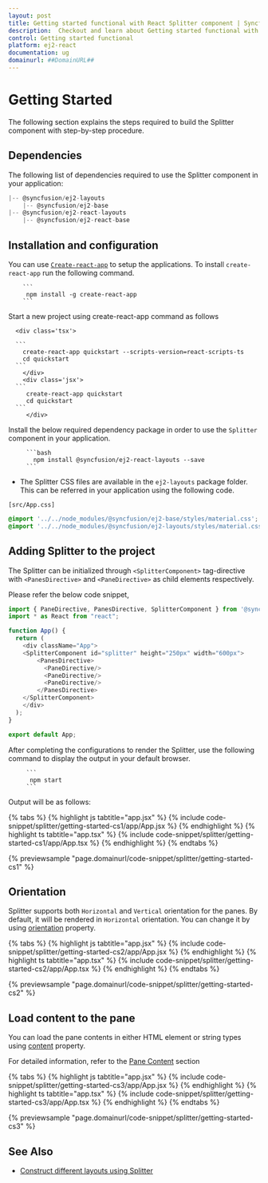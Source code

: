 ```yaml
---
layout: post
title: Getting started functional with React Splitter component | Syncfusion
description:  Checkout and learn about Getting started functional with React Splitter component of Syncfusion Essential JS 2 and more details.
control: Getting started functional 
platform: ej2-react
documentation: ug
domainurl: ##DomainURL##
---
```


# Getting Started

The following section explains the steps required to build the Splitter component with step-by-step procedure.

## Dependencies

The following list of dependencies required to use the Splitter component in your application:

```js
|-- @syncfusion/ej2-layouts
    |-- @syncfusion/ej2-base
|-- @syncfusion/ej2-react-layouts
    |-- @syncfusion/ej2-react-base

```

## Installation and configuration

You can use [`Create-react-app`](https://github.com/facebookincubator/create-react-app) to setup the applications.
To install `create-react-app` run the following command.

        ```
         npm install -g create-react-app
        ```

Start a new project using create-react-app command as follows

      <div class='tsx'>

      ```
        create-react-app quickstart --scripts-version=react-scripts-ts
        cd quickstart
      ```
        </div>
        <div class='jsx'>
      ```
         create-react-app quickstart
         cd quickstart
      ```
         </div>

Install the below required dependency package in order to use the `Splitter` component in your application.

         ```bash
           npm install @syncfusion/ej2-react-layouts --save
         ```

* The Splitter CSS files are available in the `ej2-layouts` package folder.
This can be referred in your application using the following code.

`[src/App.css]`

```css
@import '../../node_modules/@syncfusion/ej2-base/styles/material.css';
@import '../../node_modules/@syncfusion/ej2-layouts/styles/material.css';
```

## Adding Splitter to the project

The Splitter can be initialized through `<SplitterComponent>` tag-directive with `<PanesDirective>` and `<PaneDirective>` as child elements respectively.

Please refer the below code snippet,



```ts
import { PaneDirective, PanesDirective, SplitterComponent } from '@syncfusion/ej2-react-layouts';
import * as React from "react";

function App() {
  return (
    <div className="App">
    <SplitterComponent id="splitter" height="250px" width="600px">
        <PanesDirective>
          <PaneDirective/>
          <PaneDirective/>
          <PaneDirective/>
        </PanesDirective>
    </SplitterComponent>
    </div>
  );
}

export default App;

```



After completing the configurations to render the Splitter, use the following command to display the output in your default browser.

         ```
          npm start
         ```

Output will be as follows:

{% tabs %}
{% highlight js tabtitle="app.jsx" %}
{% include code-snippet/splitter/getting-started-cs1/app/App.jsx %}
{% endhighlight %}
{% highlight ts tabtitle="app.tsx" %}
{% include code-snippet/splitter/getting-started-cs1/app/App.tsx %}
{% endhighlight %}
{% endtabs %}

 {% previewsample "page.domainurl/code-snippet/splitter/getting-started-cs1" %}

## Orientation

Splitter supports both `Horizontal` and `Vertical` orientation for the panes. By default, it will be rendered in `Horizontal` orientation. You can change it by using [orientation](https://ej2.syncfusion.com/react/documentation/api/splitter#orientation) property.

{% tabs %}
{% highlight js tabtitle="app.jsx" %}
{% include code-snippet/splitter/getting-started-cs2/app/App.jsx %}
{% endhighlight %}
{% highlight ts tabtitle="app.tsx" %}
{% include code-snippet/splitter/getting-started-cs2/app/App.tsx %}
{% endhighlight %}
{% endtabs %}

 {% previewsample "page.domainurl/code-snippet/splitter/getting-started-cs2" %}

## Load content to the pane

You can load the pane contents in either HTML element or string types using [content](https://ej2.syncfusion.com/react/documentation/api/splitter/panePropertiesModel/#content) property.

For detailed information, refer to the [Pane Content](./pane-content/) section

{% tabs %}
{% highlight js tabtitle="app.jsx" %}
{% include code-snippet/splitter/getting-started-cs3/app/App.jsx %}
{% endhighlight %}
{% highlight ts tabtitle="app.tsx" %}
{% include code-snippet/splitter/getting-started-cs3/app/App.tsx %}
{% endhighlight %}
{% endtabs %}

 {% previewsample "page.domainurl/code-snippet/splitter/getting-started-cs3" %}

## See Also

* [Construct different layouts using Splitter](different-layouts)